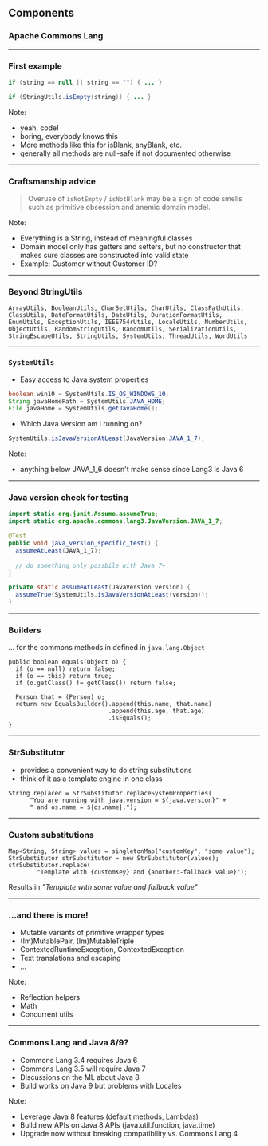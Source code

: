 <!-- .slide: data-background="img/background-lightgreen-orig.jpg" data-state="intro" class="center" -->
##  Components <!-- .element: class="heading" -->
### Apache Commons Lang <!-- .element: class="heading" -->

---

### First example

```java
if (string == null || string == "") { ... }
```

```java
if (StringUtils.isEmpty(string)) { ... }
```

Note:
- yeah, code!
- boring, everybody knows this
- More methods like this for isBlank, anyBlank, etc.
- generally all methods are null-safe if not documented otherwise

---

### Craftsmanship advice

> Overuse of `isNotEmpty` / `isNotBlank` may be a sign of code smells such as primitive obsession and anemic domain model.

Note:
- Everything is a String, instead of meaningful classes
- Domain model only has getters and setters, but no constructor that makes sure classes are constructed into valid state
- Example: Customer without Customer ID?

---

### Beyond StringUtils

`ArrayUtils, BooleanUtils, CharSetUtils, CharUtils, ClassPathUtils, ClassUtils, DateFormatUtils, DateUtils, DurationFormatUtils, EnumUtils, ExceptionUtils, IEEE754rUtils, LocaleUtils, NumberUtils, ObjectUtils, RandomStringUtils, RandomUtils, SerializationUtils, StringEscapeUtils, StringUtils, SystemUtils, ThreadUtils, WordUtils`

---

### `SystemUtils`

- Easy access to Java system properties

```java
boolean win10 = SystemUtils.IS_OS_WINDOWS_10;
String javaHomePath = SystemUtils.JAVA_HOME;
File javaHome = SystemUtils.getJavaHome();
```

- Which Java Version am I running on?

```java
SystemUtils.isJavaVersionAtLeast(JavaVersion.JAVA_1_7);
```

Note:
- anything below JAVA_1_6 doesn't make sense since Lang3 is Java 6

---

### Java version check for testing

```java
import static org.junit.Assume.assumeTrue;
import static org.apache.commons.lang3.JavaVersion.JAVA_1_7;

@Test
public void java_version_specific_test() {
  assumeAtLeast(JAVA_1_7);
  
  // do something only possbile with Java 7+
}

private static assumeAtLeast(JavaVersion version) {
  assumeTrue(SystemUtils.isJavaVersionAtLeast(version));
}
```

---

### Builders

... for the commons methods in defined in `java.lang.Object`

```
public boolean equals(Object o) {
  if (o == null) return false;
  if (o == this) return true;
  if (o.getClass() != getClass()) return false;

  Person that = (Person) o;
  return new EqualsBuilder().append(this.name, that.name)
                            .append(this.age, that.age)
                            .isEquals();
}
```

---

### StrSubstitutor

- provides a convenient way to do string substitutions
- think of it as a template engine in one class

```
String replaced = StrSubstitutor.replaceSystemProperties(
      "You are running with java.version = ${java.version}" +
      " and os.name = ${os.name}.");
```

---

### Custom substitutions

```
Map<String, String> values = singletonMap("customKey", "some value");
StrSubstitutor strSubstitutor = new StrSubstitutor(values);
strSubstitutor.replace(
        "Template with {customKey} and {another:-fallback value}");
```

Results in _"Template with some value and fallback value"_

---

### ...and there is more!

- Mutable variants of primitive wrapper types
- (Im)MutablePair, (Im)MutableTriple
- ContextedRuntimeException, ContextedException
- Text translations and escaping
- ...

Note:
- Reflection helpers
- Math
- Concurrent utils

---

### Commons Lang and Java 8/9?

- Commons Lang 3.4 requires Java 6
- Commons Lang 3.5 will require Java 7
- Discussions on the ML about Java 8
- Build works on Java 9 but problems with Locales

Note:
- Leverage Java 8 features (default methods, Lambdas)
- Build new APIs on Java 8 APIs (java.util.function, java.time)
- Upgrade now without breaking compatibility vs. Commons Lang 4
